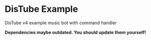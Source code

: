 # DisTube Example

DisTube v4 example music bot with command handler

**Dependencies maybe outdated. You should update them yourself!**
